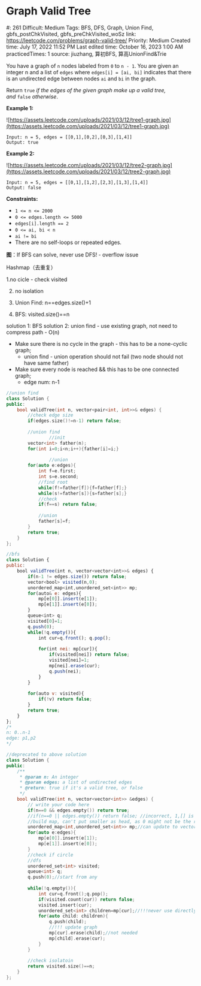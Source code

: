 # Graph Valid Tree

#: 261
Difficult: Medium
Tags: BFS, DFS, Graph, Union Find, gbfs_postChkVisited, gbfs_preChkVisited_woSz
link: https://leetcode.com/problems/graph-valid-tree/
Priority: Medium
Created time: July 17, 2022 11:52 PM
Last edited time: October 16, 2023 1:00 AM
practicedTimes: 1
source: jiuzhang, 算初BFS, 算高UnionFind&Trie

You have a graph of `n` nodes labeled from `0` to `n - 1`. You are given an integer n and a list of `edges` where `edges[i] = [ai, bi]` indicates that there is an undirected edge between nodes `ai` and `bi` in the graph.

Return `true` *if the edges of the given graph make up a valid tree, and* `false` *otherwise*.

**Example 1:**

![https://assets.leetcode.com/uploads/2021/03/12/tree1-graph.jpg](https://assets.leetcode.com/uploads/2021/03/12/tree1-graph.jpg)

```
Input: n = 5, edges = [[0,1],[0,2],[0,3],[1,4]]
Output: true

```

**Example 2:**

![https://assets.leetcode.com/uploads/2021/03/12/tree2-graph.jpg](https://assets.leetcode.com/uploads/2021/03/12/tree2-graph.jpg)

```
Input: n = 5, edges = [[0,1],[1,2],[2,3],[1,3],[1,4]]
Output: false

```

**Constraints:**

- `1 <= n <= 2000`
- `0 <= edges.length <= 5000`
- `edges[i].length == 2`
- `0 <= ai, bi < n`
- `ai != bi`
- There are no self-loops or repeated edges.

**图**：If BFS can solve, never use DFS! - overflow issue

Hashmap（去重复）

1.no cicle - check visited

2. no isolation

1. Union Find: n==edges.size()+1
2. BFS: visited.size()==n

solution 1: BFS
solution 2: union find - use existing graph, not need to compress path - O(n)

- Make sure there is no cycle in the graph - this has to be a none-cyclic graph;
    - union find - union operation should not fail (two node should not have same father)
- Make sure every node is reached && this has to be one connected graph;
    - edge num: n-1

```cpp
//union find
class Solution {
public:
    bool validTree(int n, vector<pair<int, int>>& edges) {
        //check edge size
        if(edges.size()!=n-1) return false;
        
        //union find
				//init
        vector<int> father(n);
        for(int i=0;i<n;i++){father[i]=i;}
        
				//union
        for(auto e:edges){
            int f=e.first;
            int s=e.second;
            //find root
            while(f!=father[f]){f=father[f];}
            while(s!=father[s]){s=father[s];}
            //check
            if(f==s) return false;
            
            //union
            father[s]=f;
        }
        return true;
    }
};
```

```jsx
//bfs
class Solution {
public:
    bool validTree(int n, vector<vector<int>>& edges) {
        if(n-1 != edges.size()) return false;
        vector<bool> visited(n,0);
        unordered_map<int,unordered_set<int>> mp;
        for(auto& e: edges){
            mp[e[0]].insert(e[1]);
            mp[e[1]].insert(e[0]);
        }
        queue<int> q;
        visited[0]=1;
        q.push(0);
        while(!q.empty()){
            int cur=q.front(); q.pop();
            
            for(int nei: mp[cur]){
                if(visited[nei]) return false;
                visited[nei]=1;
                mp[nei].erase(cur);
                q.push(nei);
            }
        }
        
        for(auto v: visited){
            if(!v) return false;
        }
        return true;
    }
};
/*
n: 0..n-1
edge: p1,p2
*/
```

```cpp
//deprecated to above solution
class Solution {
public:
    /**
     * @param n: An integer
     * @param edges: a list of undirected edges
     * @return: true if it's a valid tree, or false
     */
    bool validTree(int n, vector<vector<int>> &edges) {
        // write your code here
        if(n==0 && edges.empty()) return true;
        //if(n==0 || edges.empty()) return false; //incorrect, 1,[] is true
        //build map, can't put smaller as head, as 0 might not be the root
        unordered_map<int,unordered_set<int>> mp;//can update to vector instead of map
        for(auto e:edges){
            mp[e[0]].insert(e[1]);
            mp[e[1]].insert(e[0]);
        }
        //check if circle
        //dfs
        unordered_set<int> visited;
        queue<int> q;
        q.push(0);//start from any
       
        while(!q.empty()){
            int cur=q.front();q.pop();
            if(visited.count(cur)) return false;
            visited.insert(cur);
            unordered_set<int> children=mp[cur];//!!!never use directly in for loop
            for(auto child: children){
                q.push(child);
                //!!! update graph
                mp[cur].erase(child);//not needed
                mp[child].erase(cur);
            }
        }
        
        //check isolatoin
        return visited.size()==n;
    }
};
```